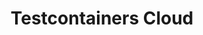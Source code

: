 ---
title: Testcontainers Cloud
submenu: cloud
sections:
  - partial: cloud-banner
    title: |
      **Test Without Limits.**\
      Ship With Confidence.
    description: Testcontainers is an open source framework for providing throwaway, lightweight instances of databases, message brokers, web browsers, or just about anything that can run in a Docker container.
    buttons:
      - label: Start Testing
        url: https://app.testcontainers.cloud/signup
      - label: Get A Demo
        url: https://atomicjar.typeform.com/to/MtTeGHIi
        style: outline
    buttonCallout: Get started in 5 minutes!
    video:
      id: zy6ulq0k2ns
      image: images/tcc-video-billboard.png
  - partial: step-cards
    title: Run Tests, Not Containers
    description: Enhance team efficiency by getting rid of flaky tests and ensuring consistency from dev to CI
    cards:
      - title: Testcontainers Cloud for Desktop
        description: Test everything on your laptop without worrying about resources. No local docker daemon needed!
        icon: /images/tcc-desktop.svg
        steps: 
          - Sign up for free
          - Download the desktop client
          - Run the client and sign in
          - Start your tests as usual; your laptop stays cold and snappy
      - title: Testcontainers Cloud for CI
        description: Run your ever-growing test suite without scaling your CI, and speed it up by running tests in parallel. No system privileges required!
        icon: /images/tcc-ci.svg
        steps: 
          - Sign up for free
          - Create a Service Account token
          - Add the agent to your CI workflow
          - Start tests in your CI as usual; your tests are running in the cloud!
  - partial: quotes
    quotes:
      - quote: Adopting Testcontainers Cloud was simple. It just worked out of the box and gave our entire dev team access to a scalable backend to run their tests, with zero configuration or additional steps.
        name: Nicolai Baldin
        role: CEO & Founder at Synthesized
        image: /images/quotes/nicolai-baldin.jpg
  - partial: experience-columns
    title: Full Testcontainers Experience
    description: Testcontainers is an open source framework for providing throwaway, lightweight instances of databases, message brokers, web browsers, or just about anything that can run in a Docker container. Testcontainers Cloud lets you have the same great experience wherever you are running your tests.
    columns:
      - icon: testcontainers
        title: Unit Tests With Real Dependencies
      - icon: languages
        title: Supports Popular Languages
      - icon: modules
        title: Test Anything You Can Containerize
    buttons:
      - label: Learn More About Testcontainers
        url: /
        style: outline
  - partial: alternating-image
    title: Get Started In Minutes!
    description: |
      - Works with your existing tests without any code changes
      - Install the non-privileged agent and you are good to go
      - Plays nice with both public and private registries
    image: /images/testcontainers-cloud-diagram.png
    buttons:
      - label: Start Testing
        url: https://app.testcontainers.cloud/signup
  - partial: tweets
    title: What Our Users Are Saying
    tweets:
      - |
        <blockquote class="twitter-tweet"><p lang="en" dir="ltr">Did I already say that <a href="https://twitter.com/testcontainers?ref_src=twsrc%5Etfw">@testcontainers</a> is awesome? Of course I did, but if you get the chance to (early) access <a href="https://twitter.com/AtomicJarInc?ref_src=twsrc%5Etfw">@AtomicJarInc</a>&#39;s testcontainers cloud ☁️ you should not hesitate to do so! It really &quot;just works&quot;, great piece of software! <a href="https://t.co/K0fyjL89Z1">pic.twitter.com/K0fyjL89Z1</a></p>&mdash; Frederik Hahne 🏠 💻 @atomfrede@mastodon.social (@atomfrede) <a href="https://twitter.com/atomfrede/status/1513017369840521218?ref_src=twsrc%5Etfw">April 10, 2022</a></blockquote>
      - |
        <blockquote class="twitter-tweet"><p lang="en" dir="ltr">I had the good fortune of being asked to beta test Testcontainers Cloud. It’s the real deal. Drop-in replacement for Docker Desktop and containers now start more quickly, both in Spring Boot’s own build and tests of various Boot-based apps that I maintain. Impressive start. <a href="https://t.co/WMwplC0lIo">https://t.co/WMwplC0lIo</a></p>&mdash; Andy Wilkinson (@ankinson) <a href="https://twitter.com/ankinson/status/1457684213935886344?ref_src=twsrc%5Etfw">November 8, 2021</a></blockquote>
      - |
        <blockquote class="twitter-tweet"><p lang="en" dir="ltr">Our team was blessed to experience <a href="https://twitter.com/testcontainers?ref_src=twsrc%5Etfw">@testcontainers</a> Cloud and it&#39;s so easy to migrate. No more worries over dependency on dind.</p>&mdash; Rashidi Zin (@shidi) <a href="https://twitter.com/shidi/status/1524576940531007489?ref_src=twsrc%5Etfw">May 12, 2022</a></blockquote>
      - |
        <blockquote class="twitter-tweet"><p lang="en" dir="ltr">I used <a href="https://twitter.com/jetbrains?ref_src=twsrc%5Etfw">@jetbrains</a> Gateway only briefly but I can already see it&#39;s the future of development.<br><br>Most of us work on laptops but need to run multiple servers/containers just to locally develop some applications.<a href="https://twitter.com/testcontainers?ref_src=twsrc%5Etfw">@testcontainers</a> Cloud is another great example! <a href="https://t.co/2XWbh4UcgA">https://t.co/2XWbh4UcgA</a></p>&mdash; Simon Vergauwen (@vergauwen_simon) <a href="https://twitter.com/vergauwen_simon/status/1477995269157437440?ref_src=twsrc%5Etfw">January 3, 2022</a></blockquote>
      - |
        <blockquote class="twitter-tweet"><p lang="en" dir="ltr">Got an exciting <a href="https://twitter.com/micronautfw?ref_src=twsrc%5Etfw">@micronautfw</a> spike working:<br>1. start a build<br>2. runs tests which require a MySQL server<br>3. let Testcontainers Cloud spawn a container<br>4. let tests run in JVM mode<br>5. build a native image of the tests<br>6. run them against the same container<a href="https://t.co/iXFN6NC79C">https://t.co/iXFN6NC79C</a></p>&mdash; Cédric Champeau ⇝ @melix@mastodon.xyz (@CedricChampeau) <a href="https://twitter.com/CedricChampeau/status/1530140276240617473?ref_src=twsrc%5Etfw">May 27, 2022</a></blockquote>
      - |
        <blockquote class="twitter-tweet"><p lang="en" dir="ltr"><a href="https://twitter.com/QuarkusIO?ref_src=twsrc%5Etfw">@QuarkusIO</a> Dev Services 🚀 and <a href="https://twitter.com/testcontainers?ref_src=twsrc%5Etfw">@testcontainers</a> Cloud are a great match. Assuming we have 2 apps + <a href="https://twitter.com/hashtag/kafka?src=hash&amp;ref_src=twsrc%5Etfw">#kafka</a> just:<br>🔹 Run <a href="https://twitter.com/hashtag/testcontainers?src=hash&amp;ref_src=twsrc%5Etfw">#testcontainers</a> agent (no need local Docker)<br>🔹 Run both apps in dev mode - Kafka (shared between apps) starts on testcontainers cloud</p>&mdash; Piotr Mińkowski (@piotr_minkowski) <a href="https://twitter.com/piotr_minkowski/status/1491430441341317127?ref_src=twsrc%5Etfw">February 9, 2022</a></blockquote>
      - | 
        <blockquote class="twitter-tweet"><p lang="en" dir="ltr">Friends of Docker wormholes in CI, I have bad news for you: I just threw <a href="https://twitter.com/AtomicJarInc?ref_src=twsrc%5Etfw">@AtomicJarInc</a> <a href="https://twitter.com/testcontainers?ref_src=twsrc%5Etfw">@testcontainers</a> cloud support into the build config and things(tm) are just working. <a href="https://t.co/CkMGjmG5xZ">pic.twitter.com/CkMGjmG5xZ</a></p>&mdash; Gerrit Meier meistermeier@mastodon.social (@meistermeier) <a href="https://twitter.com/meistermeier/status/1458841321871978497?ref_src=twsrc%5Etfw">November 11, 2021</a></blockquote>
      - |
        <blockquote class="twitter-tweet" data-dnt="true"><p lang="en" dir="ltr">Today I got the opportunity to try out Testcontainers Cloud by <a href="https://twitter.com/AtomicJarInc?ref_src=twsrc%5Etfw">@AtomicJarInc</a>. It worked great with very minimal setup and I didn&#39;t have such a pleasant experience with any new tool in the recent time. <a href="https://t.co/9Esr1Ib7Br">https://t.co/9Esr1Ib7Br</a></p>&mdash; Siva (@sivalabs) <a href="https://twitter.com/sivalabs/status/1527705269920157697?ref_src=twsrc%5Etfw">May 20, 2022</a></blockquote>
      - |
        <blockquote class="twitter-tweet"><p lang="en" dir="ltr">Holy amazing wowsers! The best improvement to developer productivity since docker has landed. I got hands on with Testcontainers Cloud yesterday and it blew me away. Local dev, test, and CI will never be the same. Forever better. Thank you <a href="https://twitter.com/AtomicJarInc?ref_src=twsrc%5Etfw">@AtomicJarInc</a>! <a href="https://t.co/UNIWCGq6KM">https://t.co/UNIWCGq6KM</a></p>&mdash; James Ward (@_JamesWard) <a href="https://twitter.com/_JamesWard/status/1456260335095013379?ref_src=twsrc%5Etfw">November 4, 2021</a></blockquote>
      - |
        <blockquote class="twitter-tweet"><p lang="en" dir="ltr"><a href="https://twitter.com/AtomicJarInc?ref_src=twsrc%5Etfw">@AtomicJarInc</a> has a Testcontainers Cloud offering that’s in limited private beta but I bet they might be able to help you… :)</p>&mdash; Josh Long (@starbuxman) <a href="https://twitter.com/starbuxman/status/1486175342502891520?ref_src=twsrc%5Etfw">January 26, 2022</a></blockquote>
      - | 
        <blockquote class="twitter-tweet"><p lang="en" dir="ltr">Shout out to <a href="https://twitter.com/AtomicJarInc?ref_src=twsrc%5Etfw">@AtomicJarInc</a> ! Thanks to their Testcontainers Cloud I was able to run the full test suite of <a href="https://twitter.com/opentelemetry?ref_src=twsrc%5Etfw">@opentelemetry</a> Java Instrumentation project on Apple Silicon. That was A LOT of different containers that still does not run on latest MBPs.</p>&mdash; Nikita Salnikov-Tarnovski (@iNikem) <a href="https://twitter.com/iNikem/status/1476297110043742209?ref_src=twsrc%5Etfw">December 29, 2021</a></blockquote>
      - |
        <blockquote class="twitter-tweet"><p lang="en" dir="ltr">Simply wow. I&#39;ve just got chance to test <a href="https://twitter.com/AtomicJarInc?ref_src=twsrc%5Etfw">@AtomicJarInc</a> <a href="https://twitter.com/testcontainers?ref_src=twsrc%5Etfw">@testcontainers</a> cloud and still I can&#39;t believe how simple is it to use :-) ⚛️♥️</p>&mdash; Vladimír Oraný @musketyr@mastodon.social (@musketyr) <a href="https://twitter.com/musketyr/status/1471057887086714885?ref_src=twsrc%5Etfw">December 15, 2021</a></blockquote>
      - |
        <blockquote class="twitter-tweet"><p lang="en" dir="ltr">I have to say, <a href="https://twitter.com/QuarkusIO?ref_src=twsrc%5Etfw">@QuarkusIO</a> dev-services combined with <a href="https://twitter.com/testcontainers?ref_src=twsrc%5Etfw">@testcontainers</a> in the cloud via <a href="https://twitter.com/AtomicJarInc?ref_src=twsrc%5Etfw">@AtomicJarInc</a> is brilliant. <br><br>No load for the containers on the local machine and config-free setup. <br><br>Expect more about it soon.</p>&mdash; Michael Simons (@rotnroll666) <a href="https://twitter.com/rotnroll666/status/1458818182177857544?ref_src=twsrc%5Etfw">November 11, 2021</a></blockquote>
      - |
        <blockquote class="twitter-tweet"><p lang="en" dir="ltr">Had the opportunity to try <a href="https://twitter.com/hashtag/TestcontainersCloud?src=hash&amp;ref_src=twsrc%5Etfw">#TestcontainersCloud</a>.<br><br>Here is the manual how to execute all your existing <a href="https://twitter.com/testcontainers?ref_src=twsrc%5Etfw">@testcontainers</a> tests in the cloud:<br><br>1. Download Testcontainers Cloud Client<br>2. Start Testcontainers Cloud Client<br>3. Run tests<br><br>That&#39;s it. That&#39;s the manual.<br><br>Just amazing!</p>&mdash; Oliver Libutzki (@OliverLibutzki) <a href="https://twitter.com/OliverLibutzki/status/1502290509628325890?ref_src=twsrc%5Etfw">March 11, 2022</a></blockquote>
      - |
        <blockquote class="twitter-tweet"><p lang="en" dir="ltr">This should be interesting! Ever since <a href="https://twitter.com/QuarkusIO?ref_src=twsrc%5Etfw">@quarkusio</a> introduced devservices that uses <a href="https://twitter.com/testcontainers?ref_src=twsrc%5Etfw">@testcontainers</a> I’ve wondered how we could make it available for users without the machine power or even access to docker. Testcontainer cloud solves that problem. <a href="https://t.co/uzHmMfGPR6">https://t.co/uzHmMfGPR6</a></p>&mdash; Max Rydahl Andersen (@maxandersen) <a href="https://twitter.com/maxandersen/status/1456274387028492298?ref_src=twsrc%5Etfw">November 4, 2021</a></blockquote>
      - |
        <blockquote class="twitter-tweet"><p lang="en" dir="ltr">Are <a href="https://twitter.com/testcontainers?ref_src=twsrc%5Etfw">@testcontainers</a> fast enough for TDD (test driven development)? I think yes, absolutely. Especially if you set them to reusable. <br><br>Having only a thin client at hand but still want to use them? Using TC cloud from <a href="https://twitter.com/AtomicJarInc?ref_src=twsrc%5Etfw">@AtomicJarInc</a> makes this possible.</p>&mdash; Michael Simons (@rotnroll666) <a href="https://twitter.com/rotnroll666/status/1488937352097681409?ref_src=twsrc%5Etfw">February 2, 2022</a></blockquote>
      - |
        <blockquote class="twitter-tweet"><p lang="en" dir="ltr">&quot;With <a href="https://twitter.com/testcontainers?ref_src=twsrc%5Etfw">@testcontainers</a> Cloud, we run the backing containers for our integration tests in the cloud. There&#39;s no change required for our test. [...] I am convinced that this will drive the productivity (e.g., faster builds) for testing with Testcontainers even further.&quot; 😍🤗 <a href="https://t.co/tz9fdZdrF5">https://t.co/tz9fdZdrF5</a></p>&mdash; Sergei Egorov (@bsideup) <a href="https://twitter.com/bsideup/status/1507314484767084558?ref_src=twsrc%5Etfw">March 25, 2022</a></blockquote>
  - partial: signup-form
    title: Start Testing
    description: |
      Get access to your on-demand cloud environments to supercharge your Testcontainers based tests! Remove their resource consumption from your local machine or CI workers. Simplify your setup to have more reliable integration tests.
    placeholder: Enter your email
    label: Start Testing
---